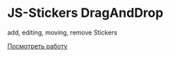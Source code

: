 # JS-Stickers DragAndDrop

add, editing, moving, remove Stickers

[Посмотреть работу](https://draganddrop-stickers.netlify.com/)
